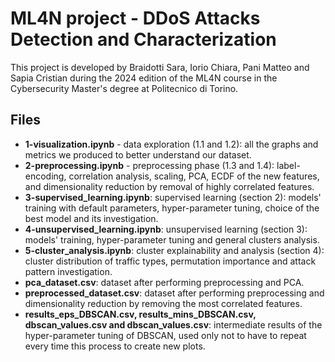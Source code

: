 # ML4N project - DDoS Attacks Detection and Characterization
This project is developed by Braidotti Sara, Iorio Chiara, Pani Matteo and Sapia Cristian during the 2024 edition of the ML4N course in the Cybersecurity Master's degree at Politecnico di Torino.

## Files
- **1-visualization.ipynb** - data exploration (1.1 and 1.2): all the graphs and metrics we produced to better understand our dataset.
- **2-preprocessing.ipynb** - preprocessing phase (1.3 and 1.4): label-encoding, correlation analysis, scaling, PCA, ECDF of the new features, and dimensionality reduction by removal of highly correlated features.
- **3-supervised_learning.ipynb**: supervised learning (section 2): models' training with default parameters, hyper-parameter tuning, choice of the best model and its investigation.
- **4-unsupervised_learning.ipynb**: unsupervised learning (section 3): models' training, hyper-parameter tuning and general clusters analysis.
- **5-cluster_analysis.ipynb**: cluster explainability and analysis (section 4): cluster distribution of traffic types, permutation importance and attack pattern investigation.
- **pca_dataset.csv**: dataset after performing preprocessing and PCA.
- **preprocessed_dataset.csv**: dataset after performing preprocessing and dimensionality reduction by removing the most correlated features.
- **results_eps_DBSCAN.csv, results_mins_DBSCAN.csv, dbscan_values.csv and dbscan_values.csv**: intermediate results of the hyper-parameter tuning of DBSCAN, used only not to have to repeat every time this process to create new plots.